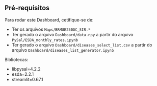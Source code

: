 ## Pré-requisitos

Para rodar este Dashboard, cetifique-se de:

- Ter os arquivos `Maps/BRMUE250GC_SIR.*`
- Ter gerado o arquivo `Dashboard/data.npy` a partir do arquivo `PySal/ESDA_monthly_rates.ipynb`
- Ter gerado o arquivo `Dashboard/diseases_select_list.csv` a partir do arquivo `Dashboard/diseases_list_generator.ipynb`

Bibliotecas:

- libpysal=4.2.2
- esda=2.2.1
- streamlit=0.67.1
